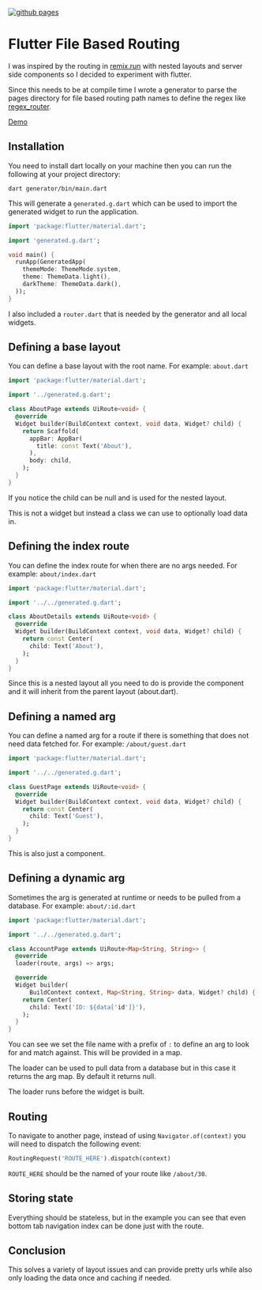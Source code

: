 [![github pages](https://github.com/rodydavis/flutter_file_based_routing/actions/workflows/main.yml/badge.svg)](https://github.com/rodydavis/flutter_file_based_routing/actions/workflows/main.yml)

# Flutter File Based Routing

I was inspired by the routing in [remix.run](https://remix.run/) with nested layouts and server side components so I decided to experiment with flutter.

Since this needs to be at compile time I wrote a generator to parse the pages directory for file based routing path names to define the regex like [regex_router](https://pub.dev/packages/regex_router).

[Demo](https://rodydavis.github.io/flutter_file_based_routing/)

## Installation

You need to install dart locally on your machine then you can run the following at your project directory:

```
dart generator/bin/main.dart
```

This will generate a `generated.g.dart` which can be used to import the generated widget to run the application.

```dart
import 'package:flutter/material.dart';

import 'generated.g.dart';

void main() {
  runApp(GeneratedApp(
    themeMode: ThemeMode.system,
    theme: ThemeData.light(),
    darkTheme: ThemeData.dark(),
  ));
}

```

I also included a `router.dart` that is needed by the generator and all local widgets.

## Defining a base layout

You can define a base layout with the root name. For example: `about.dart`

```dart
import 'package:flutter/material.dart';

import '../generated.g.dart';

class AboutPage extends UiRoute<void> {
  @override
  Widget builder(BuildContext context, void data, Widget? child) {
    return Scaffold(
      appBar: AppBar(
        title: const Text('About'),
      ),
      body: child,
    );
  }
}

```

If you notice the child can be null and is used for the nested layout. 

This is not a widget but instead a class we can use to optionally load data in.

## Defining the index route

You can define the index route for when there are no args needed. For example: `about/index.dart`

```dart
import 'package:flutter/material.dart';

import '../../generated.g.dart';

class AboutDetails extends UiRoute<void> {
  @override
  Widget builder(BuildContext context, void data, Widget? child) {
    return const Center(
      child: Text('About'),
    );
  }
}

```

Since this is a nested layout all you need to do is provide the component and it will inherit from the parent layout (about.dart).

## Defining a named arg

You can define a named arg for a route if there is something that does not need data fetched for. For example: `/about/guest.dart`

```dart
import 'package:flutter/material.dart';

import '../../generated.g.dart';

class GuestPage extends UiRoute<void> {
  @override
  Widget builder(BuildContext context, void data, Widget? child) {
    return const Center(
      child: Text('Guest'),
    );
  }
}

```

This is also just a component.

## Defining a dynamic arg

Sometimes the arg is generated at runtime or needs to be pulled from a database. For example: `about/:id.dart`

```dart
import 'package:flutter/material.dart';

import '../../generated.g.dart';

class AccountPage extends UiRoute<Map<String, String>> {
  @override
  loader(route, args) => args;

  @override
  Widget builder(
      BuildContext context, Map<String, String> data, Widget? child) {
    return Center(
      child: Text('ID: ${data['id']}'),
    );
  }
}

```

You can see we set the file name with a prefix of `:` to define an arg to look for and match against. This will be provided in a map.

The loader can be used to pull data from a database but in this case it returns the arg map. By default it returns null.

The loader runs before the widget is built.

## Routing

To navigate to another page, instead of using `Navigator.of(context)` you will need to dispatch the following event:

```dart
RoutingRequest('ROUTE_HERE').dispatch(context)
```

`ROUTE_HERE` should be the named of your route like `/about/30`.

## Storing state

Everything should be stateless, but in the example you can see that even bottom tab navigation index can be done just with the route.

## Conclusion

This solves a variety of layout issues and can provide pretty urls while also only loading the data once and caching if needed.
